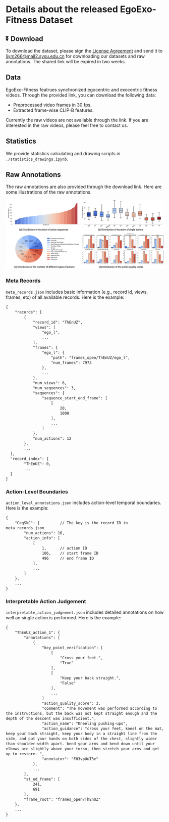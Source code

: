 # Details about the released EgoExo-Fitness Dataset

## ⏬ Download
To download the dataset, please sign the [License Agreement](../License_Agreement.pdf) and send it to liym266@mail2.sysu.edu.cn for downloading our datasets and raw annotations. The shared link will be expired in two weeks.

## Data 
EgoExo-Fitness featrues synchronized egocentric and exocentric fitness videos. Through the provided link, you can download the following data:
- Preprocessed video frames in 30 fps.
- Extracted frame-wise CLIP-B features.

Currently the raw videos are not available through the link. If you are interested in the raw videos, please feel free to contact us.

## Statistics
We provide statistics calculating and drawing scripts in `./statistics_drawings.ipynb`.

## Raw Annotations
The raw annotations are also provided through the download link. Here are some illustrations of the raw annotations.

 ![](../img/statistics.png)

### Meta Records
`meta_records.json` includes basic information (e.g., record id, views, frames, etc) of all available records. Here is the example:

```
{
    "records": [
        {
            "record_id": "ThEnUZ",
            "views": [
                "ego_l",
                ...
            ],
            "frames": {
                "ego_l": {
                    "path": "frames_open/ThEnUZ/ego_l",
                    "num_frames": 7973
                },
                ...
            },
            "num_views": 6,
            "num_sequences": 3,
            "sequences": {
                "sequence_start_end_frame": [
                    [
                        20,
                        1000
                    ],
                    ...
                ]
            },
            "num_actions": 12
        },
        ...
  ],
  "record_index": {
        "ThEnUZ": 0,
        ...
  }
}
```

### Action-Level Boundaries
`action_level_annotations.json` includes action-level temporal boundaries. Here is the example:
```
{
    "CeqSkC": {         // The key is the record ID in meta_records.json
        "num_actions": 16,
        "action_info": [
            [
                1,      // action ID
                106,    // start frame ID
                496     // end frame ID
            ],
            ...
        ]
    },
    ...
}
```

### Interpretable Action Judgement
`interpretable_action_judgement.json` includes detailed annotations on how well an single action is performed. Here is the example:
```
{
    "ThEnUZ_action_1": {
        "annotations": [
            {
                "key_point_verification": [
                    [
                        "Cross your feet.",
                        "True"
                    ],
                    [
                        "Keep your back straight.",
                        "False"
                    ],
                    ...
                ]
                "action_quality_score": 3,
                "comment": "The movement was performed according to the instructions, but the back was not kept straight enough and the depth of the descent was insufficient.",
                "action_name": "Kneeling pushing-ups",
                "action_guidance": "cross your feet, kneel on the mat, keep your back straight, keep your body in a straight line from the side, and put your hands on both sides of the chest, slightly wider than shoulder-width apart. bend your arms and bend down until your elbows are slightly above your torso, then stretch your arms and get up to restore. ",
                "annotator": "F03vpUuT3e"
            },
            ...
        ],
        "st_ed_frame": [
            241,
            691
        ],
        "frame_root": "frames_open/ThEnUZ"
    },
    ...
}
```

